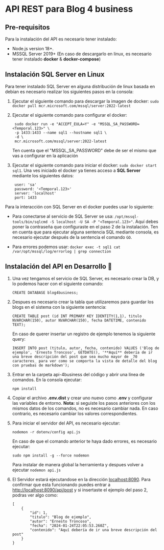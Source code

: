 # API REST para Blog 4 business

## Pre-requisitos
Para la instalación del API es necesario tener instalado:

*   Node.js version 18+.
*   MSSQL Server 2019+ (En caso de descargarlo en linux, es necesario tener instalado **docker** & **docker-compose**)

## Instalación SQL Server en Linux

Para tener instalado SQL Server en alguna distribución de linux basada en debian es necesario realizar los siguientes pasos en la consola:

1. Ejecutar el siguiente comando para descargar la imagen de docker: ```sudo docker pull mcr.microsoft.com/mssql/server:2022-latest```
2. Ejecutar el siguiente comando para configurar el docker: 
        
        sudo docker run -e "ACCEPT_EULA=Y" -e "MSSQL_SA_PASSWORD=<Temporal.123>" \
        -p 1433:1433 --name sql1 --hostname sql1 \
        -d \
        mcr.microsoft.com/mssql/server:2022-latest
    
    Ten cuenta que el "MSSQL_SA_PASSWORD" debe de ser el mismo que vas a configurar en la aplicación

3. Ejecutar el siguiente comando para iniciar el docker: ```sudo docker start sql1```. Una ves iniciado el docker ya tienes acceso a **SQL Server** mediante los siguientes datos:
    
        user: 'sa'
        password: '<Temporal.123>'
        server: 'localhost'
        port: 1433

Para la interacción con SQL Server en el docker puedes usar lo siguiente:

*  Para conectarse al servicio de SQL Server se usa: ```/opt/mssql-tools/bin/sqlcmd -S localhost -U SA -P "<Temporal.123>"```. Aquí debes poner la contraseña que configuraste en el paso 2 de la instalación. Ten en cuenta que para ejecutar alguna sentencia SQL mediante consola, es necesario ejecutar después de la sentencia el comando ```GO```.

*  Para errores podemos usar: ```docker exec -t sql1 cat /var/opt/mssql/log/errorlog | grep connection```


## Instalación del API en Desarrollo 🔧

1. Una vez tengamos el servicio de SQL Server, es necesario crear la DB, y lo podemos hacer con el siguiente comando: 
    
    ```CREATE DATABASE blog4business;```

2. Despues es necesario crear la tabla que utilizaremos para guardar los blogs en el sistema con la siguiente sentencia:

    ```
    CREATE TABLE post (id INT PRIMARY KEY IDENTITY(1,1), titulo NVARCHAR(150), autor NVARCHAR(150), fecha DATETIME, contenido TEXT);
    ```
    
    En caso de querer insertar un registro de ejemplo tenemos la siguiente query:
    
    ```
    INSERT INTO post (titulo, autor, fecha, contenido) VALUES ('Blog de ejemplo', 'Ernesto Troncoso', GETDATE(), '**Aquí** debería de ir una breve descripción del post que sea mucho mayor de _70 caracteres_ para ver como se comporta la vista de detalle del blog con pruebas de markdown');
    ```

3. Entrar en la carpeta api-4business del código y abrir una línea de comandos. En la consola ejecutar:

    ```
    npm install
    ```
4. Copiar el archivo **.env.dist** y crear uno nuevo como **.env** y configurar las variables de entorno. **Nota:** si seguiste los pasos anteriores con los mismos datos de los comandos, no es necesario cambiar nada. En caso contrario, es necesario cambiar los valores correspondientes.

5. Para iniciar el servidor del API, es necesario ejecutar:

    ```
    nodemon -r dotenv/config api.js
    ```
    En caso de que el comando anterior te haya dado errores, es necesario ejecutar: 
    
    ```
    sudo npm install -g --force nodemon
    ```
    Para instalar de manera global la herramienta y despues volver a ejecutar ```nodemon api.js```

6. El Servidor estará ejecutandose en la dirección [localhost:8090](http://localhost:8090). Para confirmar que esta funcionando puedes entrar a [http://localhost:8090/api/post](http://localhost:8090/api/post) y si insertaste el ejemplo del paso 2, podras ver algo como:
    ```
    [
        {
            "id": 1,
            "titulo": "Blog de ejemplo",
            "autor": "Ernesto Troncoso",
            "fecha": "2024-01-24T22:05:53.260Z",
            "contenido": "Aquí debería de ir una breve descripción del post"
        }
    }
    ```




        
